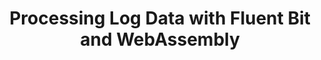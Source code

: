---
type: "challenge"
title: "Processing Log Data with Fluent Bit and WebAssembly"
description: "Extending Fluent Bit’s Processing Capabilities with WebAssembly"
weight: 3
banner: "WebAssembly_Logo.svg"
id: "ebe54b58-969a-46b4-a044-8999ee25fac2"
categories: "Webassembly"
---